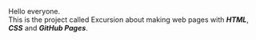 Hello everyone.<br> This is the project called Excursion about making web pages with <strong><em>HTML</em></strong>, <strong><em>CSS</em></strong> and <strong><em>GitHub Pages</em></strong>. <br>
